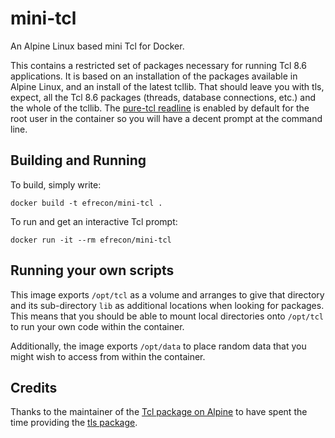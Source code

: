 # mini-tcl
An Alpine Linux based mini Tcl for Docker.

This contains a restricted set of packages necessary for running Tcl 8.6
applications. It is based on an installation of the packages available in Alpine
Linux, and an install of the latest tcllib. That should leave you with tls,
expect, all the Tcl 8.6 packages (threads, database connections, etc.) and the
whole of the tcllib.  The [pure-tcl readline](http://wiki.tcl.tk/20215) is
enabled by default for the root user in the container so you will have a decent
prompt at the command line.

## Building and Running

To build, simply write:

    docker build -t efrecon/mini-tcl .

To run and get an interactive Tcl prompt:

    docker run -it --rm efrecon/mini-tcl

## Running your own scripts

This image exports `/opt/tcl` as a volume and arranges to give that
directory and its sub-directory `lib` as additional locations when
looking for packages.  This means that you should be able to mount
local directories onto `/opt/tcl` to run your own code within the
container.

Additionally, the image exports `/opt/data` to place random data that
you might wish to access from within the container.

## Credits

Thanks to the maintainer of the [Tcl package on
Alpine](http://pkgs.alpinelinux.org/package/main/x86_64/tcl) to have spent the
time providing the [tls
package](http://pkgs.alpinelinux.org/package/testing/x86_64/tls).
